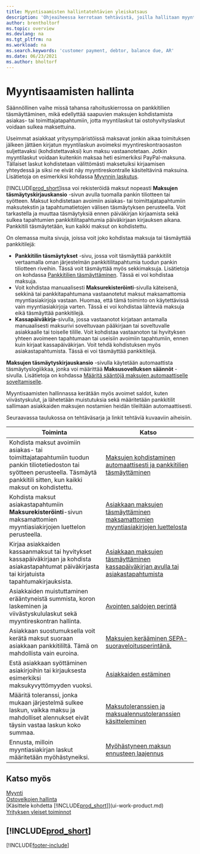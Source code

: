 ```yaml
---
title: Myyntisaamisten hallintatehtävien yleiskatsaus
description: 'Ohjeaiheessa kerrotaan tehtävistä, joilla hallitaan myyntisaamisia ja kohdistetaan maksuja asiakas- ja toimittajatapahtumiin.'
author: brentholtorf
ms.topic: overview
ms.devlang: na
ms.tgt_pltfrm: na
ms.workload: na
ms.search.keywords: 'customer payment, debtor, balance due, AR'
ms.date: 06/23/2021
ms.author: bholtorf
---
```

# Myyntisaamisten hallinta

Säännöllinen vaihe missä tahansa rahoituskierrossa on pankkitilien täsmäyttäminen, mikä edellyttää saapuvien maksujen kohdistamista asiakas- tai toimittajatapahtumiin, jotta myyntilaskut tai ostohyvityslaskut voidaan sulkea maksettuina.

Useimmat asiakkaat yritysympäristöissä maksavat jonkin aikaa toimituksen jälkeen jättäen kirjatun myyntilaskun avoimeksi myyntireskontraosaston suljettavaksi (kohdistettavaksi) kun maksu vastaanotetaan. Jotkin myyntilaskut voidaan kuitenkin maksaa heti esimerkiksi PayPal-maksuna. Tällaiset laskut kohdistetaan välittömästi maksetuiksi kirjaamisen yhteydessä ja siksi ne eivät näy myyntireskontralle käsiteltävinä maksuina. Lisätietoja on esimerkiksi kohdassa [Myynnin laskutus](sales-how-invoice-sales.md).  

[!INCLUDE[prod_short](includes/prod_short.md)]issa voi rekisteröidä maksut nopeasti **Maksujen täsmäytyskirjauskansio** -sivun avulla tuomalla pankin tiliotteen tai syötteen. Maksut kohdistetaan avoimiin asiakas- tai toimittajatapahtumiin maksutekstin ja tapahtumatietojen välisen täsmäytyksen perusteella. Voit tarkastella ja muuttaa täsmäytyksiä ennen päiväkirjan kirjaamista sekä sulkea tapahtumien pankkitilitapahtumia päiväkirjaan kirjauksen aikana. Pankkitili täsmäytetään, kun kaikki maksut on kohdistettu.

On olemassa muita sivuja, joissa voit joko kohdistaa maksuja tai täsmäyttää pankkitilejä:

* **Pankkitilin täsmäytykset** -sivu, jossa voit täsmäyttää pankkitilit vertaamalla oman järjestelmän pankkitilitapahtumia tuodun pankin tiliotteen riveihin. Tässä voit täsmäyttää myös sekkimaksuja. Lisätietoja on kohdassa [Pankkitilien täsmäyttäminen](bank-how-reconcile-bank-accounts-separately.md). Tässä ei voi kohdistaa maksuja.
* Voit kohdistaa manuaalisesti **Maksurekisteröinti**-sivulla käteisenä, sekkinä tai pankkitapahtumana vastaanotetut maksut maksamattomia myyntiasiakirjoja vastaan. Huomaa, että tämä toiminto on käytettävissä vain myyntiasiakirjoja varten. Tässä ei voi kohdistaa lähteviä maksuja eikä täsmäyttää pankkitilejä.
* **Kassapäiväkirja**-sivulla, jossa vastaanotot kirjataan antamalla manuaalisesti maksurivi soveltuvaan pääkirjaan tai soveltuvalle asiakkaalle tai toiselle tilille. Voit kohdistaa vastaanoton tai hyvityksen yhteen avoimeen tapahtumaan tai useisiin avoimiin tapahtumiin, ennen kuin kirjaat kassapäiväkirjan. Voit tehdä kohdistuksen myös asiakastapahtumista. Tässä ei voi täsmäyttää pankkitilejä.

**Maksujen täsmäytyskirjauskansio** -sivulla käytetään automaattista täsmäytyslogiikkaa, jonka voi määrittää **Maksusovelluksen säännöt** -sivulla. Lisätietoja on kohdassa [Määritä sääntöjä maksujen automaattiselle soveltamiselle](receivables-how-set-up-payment-application-rules.md).  

Myyntisaamisten hallinnassa kerätään myös avoimet saldot, kuten viivästyskulut, ja lähetetään muistutuksia sekä määritetään pankkitilit sallimaan asiakkaiden maksujen nostamien heidän tileiltään automaattisesti.

Seuraavassa taulukossa on tehtäväsarja ja linkit tehtäviä kuvaaviin aiheisiin.  

| Toiminta | Katso |
| --- | --- |
| Kohdista maksut avoimiin asiakas- tai toimittajatapahtumiin tuodun pankin tiliotetiedoston tai syötteen perusteella. Täsmäytä pankkitili sitten, kun kaikki maksut on kohdistettu. |[Maksujen kohdistaminen automaattisesti ja pankkitilien täsmäyttäminen](receivables-apply-payments-auto-reconcile-bank-accounts.md) |
| Kohdista maksut asiakastapahtumiin **Maksurekisteröinti**-sivun maksamattomien myyntiasiakirjojen luettelon perusteella. |[Asiakkaan maksujen täsmäyttäminen maksamattomien myyntiasiakirjojen luettelosta](receivables-how-reconcile-customer-payments-list-unpaid-sales-documents.md) |
| Kirjaa asiakkaiden kassaanmaksut tai hyvitykset kassapäiväkirjaan ja kohdista asiakastapahtumat päiväkirjasta tai kirjatuista tapahtumakirjauksista. |[Asiakkaan maksujen täsmäyttäminen kassapäiväkirjan avulla tai asiakastapahtumista](receivables-how-apply-sales-transactions-manually.md) |
| Asiakkaiden muistuttaminen erääntyneistä summista, koron laskeminen ja viivästyskululaskut sekä myyntireskontran hallinta. |[Avointen saldojen perintä](receivables-collect-outstanding-balances.md) |
|Asiakkaan suostumuksella voit kerätä maksut suoraan asiakkaan pankkitililtä. Tämä on mahdollista vain euroina.|[Maksujen kerääminen SEPA-suoraveloitusperintänä.](finance-collect-payments-with-sepa-direct-debit.md)|
|Estä asiakkaan syöttäminen asiakirjoihin tai kirjauksesta esimerkiksi maksukyvyttömyyden vuoksi.|[Asiakkaiden estäminen](receivables-how-block-customers.md)|
|Määritä toleranssi, jonka mukaan järjestelmä sulkee laskun, vaikka maksu ja mahdolliset alennukset eivät täysin vastaa laskun koko summaa.|[Maksutoleranssien ja maksualennustoleranssien käsitteleminen](finance-payment-tolerance-and-payment-discount-tolerance.md)|
| Ennusta, milloin myyntiasiakirjan laskut määritetään myöhästyneiksi. | [Myöhästyneen maksun ennusteen laajennus](ui-extensions-late-payment-prediction.md) |

## Katso myös
[Myynti](sales-manage-sales.md)  
[Ostovelkojen hallinta](payables-manage-payables.md)  
[Käsittele kohdetta [!INCLUDE[prod_short](includes/prod_short.md)]](ui-work-product.md)  
[Yrityksen yleiset toiminnot](ui-across-business-areas.md)

## [!INCLUDE[prod_short](includes/free_trial_md.md)]  


[!INCLUDE[footer-include](includes/footer-banner.md)]
